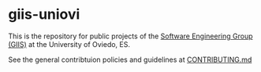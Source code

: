 # giis-uniovi

This is the repository for public projects of the [Software Engineering Group (GIIS)](http://giis.uniovi.es) at the University of Oviedo, ES.

See the general contribtuion policies and guidelines at [CONTRIBUTING.md](https://github.com/giis-uniovi/giis-uniovi/blob/main/CONTRIBUTING.md)
